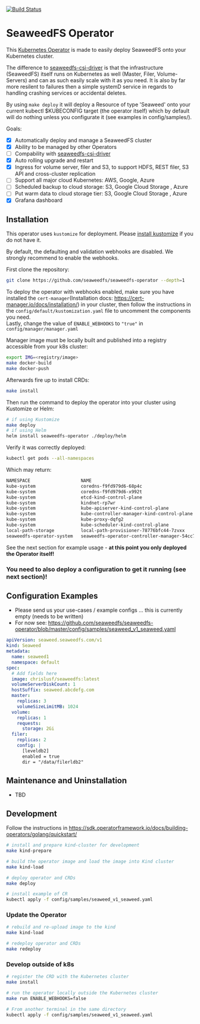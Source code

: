 
[![Build Status](https://travis-ci.com/seaweedfs/seaweedfs-operator.svg?branch=master)](https://travis-ci.com/github/seaweedfs/seaweedfs-operator)

# SeaweedFS Operator

This [Kubernetes Operator](https://kubernetes.io/docs/concepts/extend-kubernetes/operator/) is made to easily deploy SeaweedFS onto your Kubernetes cluster.

The difference to [seaweedfs-csi-driver](https://github.com/seaweedfs/seaweedfs-csi-driver) is that the infrastructure (SeaweedFS) itself runs on Kubernetes as well (Master, Filer, Volume-Servers) and can as such easily scale with it as you need. It is also by far more resilent to failures then a simple systemD service in regards to handling crashing services or accidental deletes.

By using `make deploy` it will deploy a Resource of type 'Seaweed' onto your current kubectl $KUBECONFIG target (the operator itself) which by default will do nothing unless you configurate it (see examples in config/samples/).

Goals:

- [x] Automatically deploy and manage a SeaweedFS cluster
- [x] Ability to be managed by other Operators
- [ ] Compability with [seaweedfs-csi-driver](https://github.com/seaweedfs/seaweedfs-csi-driver)
- [x] Auto rolling upgrade and restart
- [x] Ingress for volume server, filer and S3, to support HDFS, REST filer, S3 API and cross-cluster replication
- [ ] Support all major cloud Kubernetes: AWS, Google, Azure
- [ ] Scheduled backup to cloud storage: S3, Google Cloud Storage , Azure
- [ ] Put warm data to cloud storage tier: S3, Google Cloud Storage , Azure
- [x] Grafana dashboard

## Installation

This operator uses `kustomize` for deployment. Please [install kustomize](https://kubectl.docs.kubernetes.io/installation/kustomize/) if you do not have it.

By default, the defaulting and validation webhooks are disabled. We strongly recommend to enable the webhooks.

First clone the repository:

```bash
git clone https://github.com/seaweedfs/seaweedfs-operator --depth=1
```

To deploy the operator with webhooks enabled, make sure you have installed the `cert-manager`(Installation docs: <https://cert-manager.io/docs/installation/>) in your cluster, then follow the instructions in the `config/default/kustomization.yaml` file to uncomment the components you need.  
Lastly, change the value of `ENABLE_WEBHOOKS` to `"true"` in `config/manager/manager.yaml`

Manager image must be locally built and published into a registry accessible from your k8s cluster:

```bash
export IMG=<registry/image>
make docker-build
make docker-push
```

Afterwards fire up to install CRDs:

```bash
make install
```

Then run the command to deploy the operator into your cluster using Kustomize or Helm:

```bash
# if using Kustomize
make deploy
# if using Helm
helm install seaweedfs-operator ./deploy/helm
```

Verify it was correctly deployed:

```bash
kubectl get pods --all-namespaces
```

Which may return:

```bash
NAMESPACE                   NAME                                                     READY   STATUS    RESTARTS   AGE
kube-system                 coredns-f9fd979d6-68p4c                                  1/1     Running   0          34m
kube-system                 coredns-f9fd979d6-x992t                                  1/1     Running   0          34m
kube-system                 etcd-kind-control-plane                                  1/1     Running   0          34m
kube-system                 kindnet-rp7wr                                            1/1     Running   0          34m
kube-system                 kube-apiserver-kind-control-plane                        1/1     Running   0          34m
kube-system                 kube-controller-manager-kind-control-plane               1/1     Running   0          34m
kube-system                 kube-proxy-dqfg2                                         1/1     Running   0          34m
kube-system                 kube-scheduler-kind-control-plane                        1/1     Running   0          34m
local-path-storage          local-path-provisioner-78776bfc44-7zvxx                  1/1     Running   0          34m
seaweedfs-operator-system   seaweedfs-operator-controller-manager-54cc768f4c-cwz2k   2/2     Running   0          34m
```

See the next section for example usage - **at this point you only deployed the Operator itself!**

### You need to also deploy a configuration to get it running (see next section)!

## Configuration Examples

- Please send us your use-cases / example configs ... this is currently empty (needs to be written)
- For now see: <https://github.com/seaweedfs/seaweedfs-operator/blob/master/config/samples/seaweed_v1_seaweed.yaml>

```yaml
apiVersion: seaweed.seaweedfs.com/v1
kind: Seaweed
metadata:
  name: seaweed1
  namespace: default
spec:
  # Add fields here
  image: chrislusf/seaweedfs:latest
  volumeServerDiskCount: 1
  hostSuffix: seaweed.abcdefg.com
  master:
    replicas: 3
    volumeSizeLimitMB: 1024
  volume:
    replicas: 1
    requests:
      storage: 2Gi
  filer:
    replicas: 2
    config: |
      [leveldb2]
      enabled = true
      dir = "/data/filerldb2"
```

## Maintenance and Uninstallation

- TBD

## Development

Follow the instructions in <https://sdk.operatorframework.io/docs/building-operators/golang/quickstart/>

```bash
# install and prepare kind-cluster for development
make kind-prepare

# build the operator image and load the image into Kind cluster
make kind-load

# deploy operator and CRDs
make deploy

# install example of CR
kubectl apply -f config/samples/seaweed_v1_seaweed.yaml
```

### Update the Operator

```bash
# rebuild and re-upload image to the kind
make kind-load

# redeploy operator and CRDs
make redeploy
```

### Develop outside of k8s

```bash
# register the CRD with the Kubernetes cluster
make install

# run the operator locally outside the Kubernetes cluster
make run ENABLE_WEBHOOKS=false 

# From another terminal in the same directory
kubectl apply -f config/samples/seaweed_v1_seaweed.yaml
```
